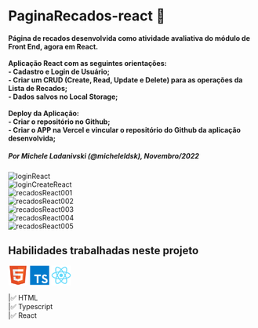 # PaginaRecados-react 🚀

<h4> Página de recados desenvolvida como atividade avaliativa do módulo de Front End, agora em React. <br>
<br>
Aplicação React com as seguintes orientações: <br>
- Cadastro e Login de Usuário; <br>
- Criar um CRUD (Create, Read, Update e Delete) para as operações da Lista de Recados; <br>
- Dados salvos no Local Storage; <br>
<br>
Deploy da Aplicação: <br>
- Criar o repositório no Github; <br>
- Criar o APP na Vercel e vincular o repositório do Github da aplicação desenvolvida;</h4>
<h5> Por Michele Ladanivski (@micheleldsk), Novembro/2022 </h5>

![loginReact](https://user-images.githubusercontent.com/102632136/231018604-dfe76ed5-f591-434c-8db3-02f49a05ef96.jpg)
<br>
![loginCreateReact](https://user-images.githubusercontent.com/102632136/231018595-34937a56-1241-413b-a0fe-29bbe3e62b94.jpg)
<br>
![recadosReact001](https://user-images.githubusercontent.com/102632136/231018605-4a2ae1e8-d7f2-44f9-b465-9831d6067d3a.jpg)
<br>
![recadosReact002](https://user-images.githubusercontent.com/102632136/231018606-583097e9-0c50-4b1f-808a-381f61f74ac7.jpg)
<br>
![recadosReact003](https://user-images.githubusercontent.com/102632136/231018607-e43f8af0-e0e0-4f91-ba47-fffe6802fc6f.jpg)
<br>
![recadosReact004](https://user-images.githubusercontent.com/102632136/231018610-9b037025-effc-4314-8d8b-9202ee03f991.jpg)
<br>
![recadosReact005](https://user-images.githubusercontent.com/102632136/231018613-ac07dde2-6dfc-450b-8004-ee5f170f81cb.jpg)
<br>

<h2> Habilidades trabalhadas neste projeto </h2>
<div style="display: inline_block" align="">
    <img align="center" alt="" height="40em" width="40em" src="https://raw.githubusercontent.com/devicons/devicon/master/icons/html5/html5-original.svg">
    <img align="center" alt="" height="40em" width="40em" src="https://raw.githubusercontent.com/devicons/devicon/master/icons/typescript/typescript-original.svg">
    <img align="center" alt="" height="40em" width="40em" src="https://raw.githubusercontent.com/devicons/devicon/master/icons/react/react-original.svg">
</div>
    <br>
|✅ HTML <br>     	                    
|✅ Typescript <br>
|✅ React <br>

